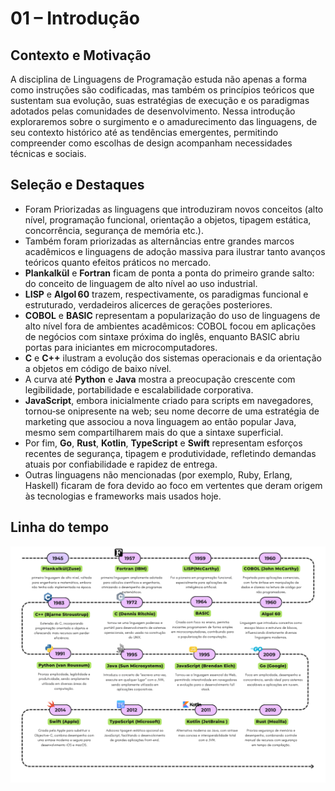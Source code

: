 # 01 – Introdução

## Contexto e Motivação

A disciplina de Linguagens de Programação estuda não apenas a forma como instruções são codificadas, mas também os princípios teóricos que sustentam sua evolução, suas estratégias de execução e os paradigmas adotados pelas comunidades de desenvolvimento. Nessa introdução exploraremos sobre o surgimento e o amadurecimento das linguagens, de seu contexto histórico até as tendências emergentes, permitindo compreender como escolhas de design acompanham necessidades técnicas e sociais.

## Seleção e Destaques
- Foram Priorizadas as linguagens que introduziram novos conceitos (alto nível, programação funcional, orientação a objetos, tipagem estática, concorrência, segurança de memória etc.).  
- Também foram priorizadas as alternâncias entre grandes marcos acadêmicos e linguagens de adoção massiva para ilustrar tanto avanços teóricos quanto efeitos práticos no mercado.  
- **Plankalkül** e **Fortran** ficam de ponta a ponta do primeiro grande salto: do conceito de linguagem de alto nível ao uso industrial.  
- **LISP** e **Algol 60** trazem, respectivamente, os paradigmas funcional e estruturado, verdadeiros alicerces de gerações posteriores.  
- **COBOL** e **BASIC** representam a popularização do uso de linguagens de alto nível fora de ambientes acadêmicos: COBOL focou em aplicações de negócios com sintaxe próxima do inglês, enquanto BASIC abriu portas para iniciantes em microcomputadores.  
- **C** e **C++** ilustram a evolução dos sistemas operacionais e da orientação a objetos em código de baixo nível.  
- A curva até **Python** e **Java** mostra a preocupação crescente com legibilidade, portabilidade e escalabilidade corporativa.  
- **JavaScript**, embora inicialmente criado para scripts em navegadores, tornou‑se onipresente na web; seu nome decorre de uma estratégia de marketing que associou a nova linguagem ao então popular Java, mesmo sem compartilharem mais do que a sintaxe superficial.  
- Por fim, **Go**, **Rust**, **Kotlin**, **TypeScript** e **Swift** representam esforços recentes de segurança, tipagem e produtividade, refletindo demandas atuais por confiabilidade e rapidez de entrega.  
- Outras linguagens não mencionadas (por exemplo, Ruby, Erlang, Haskell) ficaram de fora devido ao foco em vertentes que deram origem às tecnologias e frameworks mais usados hoje.  

## Linha do tempo
![Linha do tempo das linguagens de programação](linha-do-tempo-lip.png)


